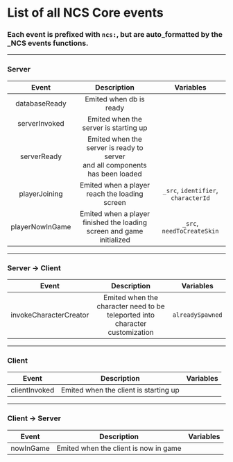 # List of all NCS Core events

### Each event is prefixed with `ncs:`, but are auto_formatted by the _NCS events functions.

<hr>

### Server

|      Event      |                                   Description                                    |                           Variables                           |
|:---------------:|:--------------------------------------------------------------------------------:|:-------------------------------------------------------------:|
|  databaseReady  |                             Emited when db is ready                              |                                                               |
|  serverInvoked  |                      Emited when the server is starting up                       |                                                               |
|   serverReady   | Emited when the server is ready to server<br/>and all components has been loaded |                                                               |
|  playerJoining  |                  Emited when a player reach the loading screen                   |              `_src`, `identifier`, `characterId`              |
| playerNowInGame |      Emited when a player finished the loading screen and game initialized       |                  `_src`, `needToCreateSkin`                   |

<hr>

### Server → Client

|         Event          |                                 Description                                  |    Variables     |
|:----------------------:|:----------------------------------------------------------------------------:|:----------------:|
| invokeCharacterCreator | Emited when the character need to be teleported into character customization | `alreadySpawned` |

<hr>

### Client

|     Event     |              Description              | Variables |
|:-------------:|:-------------------------------------:|:---------:|
| clientInvoked | Emited when the client is starting up |           |

<hr>

### Client → Server

|   Event   |              Description              | Variables |
|:---------:|:-------------------------------------:|:---------:|
| nowInGame | Emited when the client is now in game |           |
